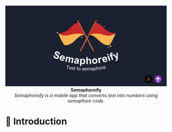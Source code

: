 
<p align="center">
  <img src="https://github.com/Dappy-Net/Semaphoreify/blob/main/static/Text%20to%20semaphore.png"> <br>
  <b>Semaphoreify</b> <br>
  <i>Semaphoreify is a mobile app that converts text into numbers using semaphore code.</i>
</p>

# 🚩 Introduction
